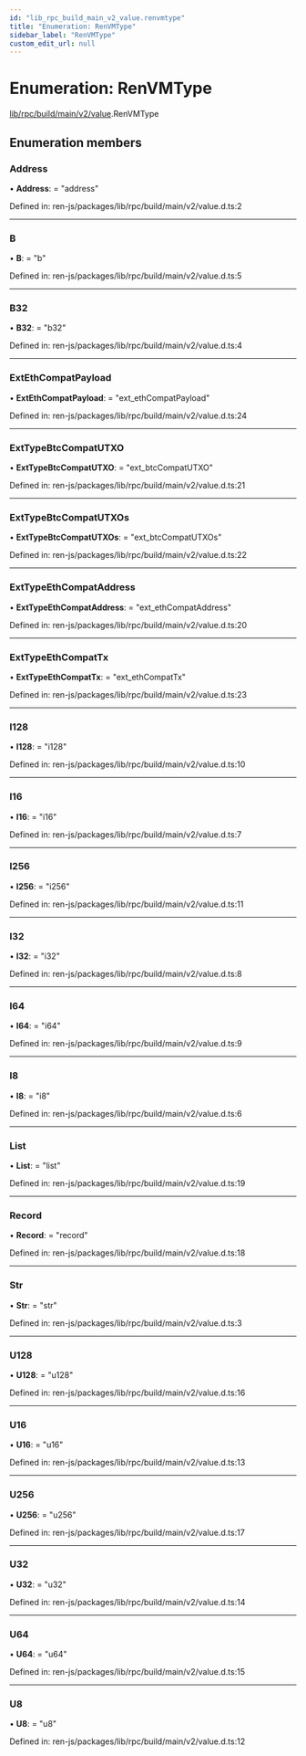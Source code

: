 ```yaml
---
id: "lib_rpc_build_main_v2_value.renvmtype"
title: "Enumeration: RenVMType"
sidebar_label: "RenVMType"
custom_edit_url: null
---
```


# Enumeration: RenVMType

[lib/rpc/build/main/v2/value](../modules/lib_rpc_build_main_v2_value.md).RenVMType

## Enumeration members

### Address

• **Address**: = "address"

Defined in: ren-js/packages/lib/rpc/build/main/v2/value.d.ts:2

___

### B

• **B**: = "b"

Defined in: ren-js/packages/lib/rpc/build/main/v2/value.d.ts:5

___

### B32

• **B32**: = "b32"

Defined in: ren-js/packages/lib/rpc/build/main/v2/value.d.ts:4

___

### ExtEthCompatPayload

• **ExtEthCompatPayload**: = "ext\_ethCompatPayload"

Defined in: ren-js/packages/lib/rpc/build/main/v2/value.d.ts:24

___

### ExtTypeBtcCompatUTXO

• **ExtTypeBtcCompatUTXO**: = "ext\_btcCompatUTXO"

Defined in: ren-js/packages/lib/rpc/build/main/v2/value.d.ts:21

___

### ExtTypeBtcCompatUTXOs

• **ExtTypeBtcCompatUTXOs**: = "ext\_btcCompatUTXOs"

Defined in: ren-js/packages/lib/rpc/build/main/v2/value.d.ts:22

___

### ExtTypeEthCompatAddress

• **ExtTypeEthCompatAddress**: = "ext\_ethCompatAddress"

Defined in: ren-js/packages/lib/rpc/build/main/v2/value.d.ts:20

___

### ExtTypeEthCompatTx

• **ExtTypeEthCompatTx**: = "ext\_ethCompatTx"

Defined in: ren-js/packages/lib/rpc/build/main/v2/value.d.ts:23

___

### I128

• **I128**: = "i128"

Defined in: ren-js/packages/lib/rpc/build/main/v2/value.d.ts:10

___

### I16

• **I16**: = "i16"

Defined in: ren-js/packages/lib/rpc/build/main/v2/value.d.ts:7

___

### I256

• **I256**: = "i256"

Defined in: ren-js/packages/lib/rpc/build/main/v2/value.d.ts:11

___

### I32

• **I32**: = "i32"

Defined in: ren-js/packages/lib/rpc/build/main/v2/value.d.ts:8

___

### I64

• **I64**: = "i64"

Defined in: ren-js/packages/lib/rpc/build/main/v2/value.d.ts:9

___

### I8

• **I8**: = "i8"

Defined in: ren-js/packages/lib/rpc/build/main/v2/value.d.ts:6

___

### List

• **List**: = "list"

Defined in: ren-js/packages/lib/rpc/build/main/v2/value.d.ts:19

___

### Record

• **Record**: = "record"

Defined in: ren-js/packages/lib/rpc/build/main/v2/value.d.ts:18

___

### Str

• **Str**: = "str"

Defined in: ren-js/packages/lib/rpc/build/main/v2/value.d.ts:3

___

### U128

• **U128**: = "u128"

Defined in: ren-js/packages/lib/rpc/build/main/v2/value.d.ts:16

___

### U16

• **U16**: = "u16"

Defined in: ren-js/packages/lib/rpc/build/main/v2/value.d.ts:13

___

### U256

• **U256**: = "u256"

Defined in: ren-js/packages/lib/rpc/build/main/v2/value.d.ts:17

___

### U32

• **U32**: = "u32"

Defined in: ren-js/packages/lib/rpc/build/main/v2/value.d.ts:14

___

### U64

• **U64**: = "u64"

Defined in: ren-js/packages/lib/rpc/build/main/v2/value.d.ts:15

___

### U8

• **U8**: = "u8"

Defined in: ren-js/packages/lib/rpc/build/main/v2/value.d.ts:12
